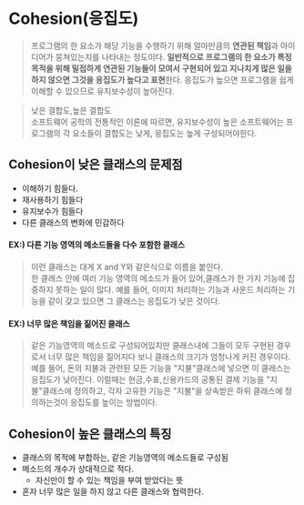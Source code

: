# Cohesion(응집도)
>프로그램의 한 요소가 해당 기능을 수행하기 위해 얼마만큼의 **연관된 책임**과 아이디어가 뭉쳐있는지를 나타내는 정도이다. **일반적으로 프로그램의 한 요소가 특정 목적을 위해 밀접하게 연관된 기능들이 모여서 구현되어 있고 지나치게 많은 일을 하지 않으면 그것을 응집도가 높다고 표현**한다. 응집도가 높으면 프로그램을 쉽게 이해할 수 있으므로 유지보수성이 높아진다.

>낮은 결합도,높은 결합도<br>소프트웨어 공학의 전통적인 이론에 따르면, 유지보수성이 높은 소프트웨어는 프로그램의 각 요소들이 결합도는 낮게, 응집도는 높게 구성되어야한다.

## Cohesion이 낮은 클래스의 문제점
- 이해하기 힘들다.
- 재사용하기 힘들다
- 유지보수가 힘들다
- 다른 클래스의 변화에 민감하다

#### EX:) 다른 기능 영역의 메소드들을 다수 포함한 클래스
> 이런 클래스는 대게 X and Y와 같은식으로 이름을 붙인다. <br>한 클래스 안에 여러 기능 영역의 메소드가 들어 있어,클래스가 한 가지 기능에 집중하지 못하는 일이 많다. 예를 들어, 이미지 처리하는 기능과 사운드 처리하는 기능을 같이 갖고 있으면 그 클래스는 응집도가 낮은 것이다.
#### EX:) 너무 많은 책임을 짊어진 클래스
> 같은 기능영역의 메소드로 구성되어있지만 클래스내에 그들이 모두 구현된 경우로서 너무 많은 책임을 짊어지다 보니 클래스의 크기가 엄청나게 커진 경우이다. 예를 들어, 돈의 지불과 관련된 모든 기능을 "지불"클래스에 넣으면 이 클래스는 응집도가 낮아진다. 이럴때는 현금,수표,신용카드의 공통된 결제 기능을 "지불"클래스에 정의하고, 각자 고유한 기능은 "지불"을 상속받은 하위 클래스에 정의하는것이 응집도를 높이는 방법이다.

## Cohesion이 높은 클래스의 특징
- 클래스의 목적에 부합하는, 같은 기능영역의 메소드들로 구성됨
- 메소드의 개수가 상대적으로 적다.
    - 자신만이 할 수 있는 책임을 부여 받았다는 뜻
- 혼자 너무 많은 일을 하지 않고 다른 클래스와 협력한다.